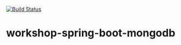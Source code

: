 [![Build Status](https://app.travis-ci.com/charlistonrodrigo/dscatalog-bootcamp-devsuperior.svg?branch=main)]()

# workshop-spring-boot-mongodb
